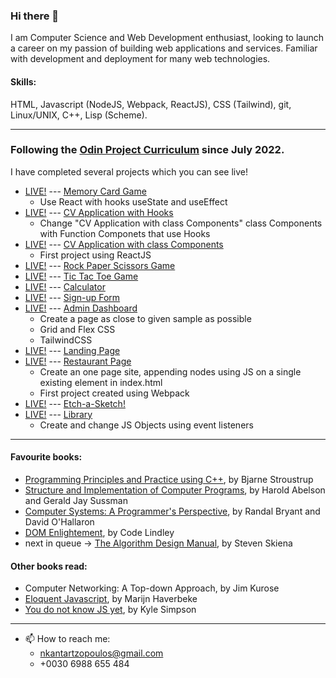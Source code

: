 ### Hi there 👋

I am Computer Science and Web Development enthusiast, looking to launch a career on my passion of building web applications and services. Familiar with development and deployment for many web technologies.

#### Skills:
HTML, Javascript (NodeJS, Webpack, ReactJS), CSS (Tailwind), git, Linux/UNIX, C++, Lisp (Scheme).


---


### Following the [Odin Project Curriculum](https://www.theodinproject.com) since July 2022.
I have completed several projects which you can see live!

  - [LIVE!](https://nikolaoskantartzopoulos.github.io/memoryCard/) --- [Memory Card Game](https://github.com/NikolaosKantartzopoulos/memoryCard)
    - Use React with hooks useState and useEffect
  - [LIVE!](https://nikolaoskantartzopoulos.github.io/cvWithHooksAndUseState) --- [CV Application with Hooks](https://github.com/NikolaosKantartzopoulos/cvWithHooksAndUseState) 
      - Change "CV Application with class Components" class Components with Function Componets that use Hooks
  - [LIVE!](https://nikolaoskantartzopoulos.github.io/simpleCVReactClassComponents) --- [CV Application with class Components](https://github.com/NikolaosKantartzopoulos/simpleCVReactClassComponents) 
    - First project using ReactJS
  - [LIVE!](https://nikolaoskantartzopoulos.github.io/rockPapperScissors) --- [Rock Paper Scissors Game](https://github.com/NikolaosKantartzopoulos/rockPapperScissors) 
  - [LIVE!](https://nikolaoskantartzopoulos.github.io/ticTacToe) --- [Tic Tac Toe Game](https://github.com/NikolaosKantartzopoulos/ticTacToe)
  - [LIVE!](https://nikolaoskantartzopoulos.github.io/calculator) --- [Calculator](https://github.com/NikolaosKantartzopoulos/calculator) 
  - [LIVE!](https://nikolaoskantartzopoulos.github.io/signUpForm) --- [Sign-up Form](https://github.com/NikolaosKantartzopoulos/signUpForm) 
  - [LIVE!](https://nikolaoskantartzopoulos.github.io/adminDashboard) --- [Admin Dashboard](https://github.com/NikolaosKantartzopoulos/adminDashboard) 
    - Create a page as close to given sample as possible
    - Grid and Flex CSS
    - TailwindCSS
  - [LIVE!](https://nikolaoskantartzopoulos.github.io/landingPage) --- [Landing Page](https://github.com/NikolaosKantartzopoulos/landingPage) 
  - [LIVE!](https://nikolaoskantartzopoulos.github.io/restaurantPage) --- [Restaurant Page](https://github.com/NikolaosKantartzopoulos/restaurantPage) 
      - Create an one page site, appending nodes using JS on a single existing element in index.html
      - First project created using Webpack
  - [LIVE!](https://nikolaoskantartzopoulos.github.io/Etch-A-Sketch) --- [Etch-a-Sketch!](https://github.com/NikolaosKantartzopoulos/Etch-A-Sketch)
  - [LIVE!](https://nikolaoskantartzopoulos.github.io/library) --- [Library](https://github.com/NikolaosKantartzopoulos/library) 
    - Create and change JS Objects using event listeners

---


#### Favourite books:
- [Programming Principles and Practice using C++](https://github.com/NikolaosKantartzopoulos/Programming-Principles-and-Practice-Using-Cpp), by Bjarne Stroustrup
- [Structure and Implementation of Computer Programs](https://github.com/NikolaosKantartzopoulos/Structure-and-Interpretation-of-Computer-Programs), by Harold Abelson and Gerald Jay Sussman
- [Computer Systems: A Programmer's Perspective](https://www.amazon.com/Computer-Systems-Programmers-Perspective-3rd/dp/013409266X), by Randal Bryant and David O'Hallaron
- [DOM Enlightement](http://domenlightenment.com/), by Code Lindley
- next in queue -> [The Algorithm Design Manual](https://www.algorist.com/), by Steven Skiena

#### Other books read:
- Computer Networking: A Top-down Approach, by Jim Kurose
- [Eloquent Javascript](https://eloquentjavascript.net/), by Marijn Haverbeke
- [You do not know JS yet](https://github.com/getify/You-Dont-Know-JS), by Kyle Simpson

---
- 📫 How to reach me:
  - nkantartzopoulos@gmail.com
  - +0030 6988 655 484
